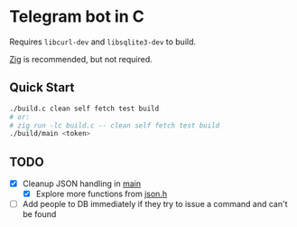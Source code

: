 # Telegram bot in C

Requires `libcurl-dev` and `libsqlite3-dev` to build.

[Zig](https://ziglang.org/) is recommended, but not required.

## Quick Start

```sh
./build.c clean self fetch test build
# or:
# zig run -lc build.c -- clean self fetch test build
./build/main <token>
```

## TODO

- [x] Cleanup JSON handling in [main](src/main.c#L16)
  - [x] Explore more functions from [json.h](src/json.h)
- [ ] Add people to DB immediately if they try to issue a command and can't be found
